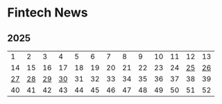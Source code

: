 # Fintech News



## 2025

|                               |                               |                               |                               |      |      |      |      |      |      |      |                               |                               |
| ----------------------------- | ----------------------------- | ----------------------------- | ----------------------------- | ---- | ---- | ---- | ---- | ---- | ---- | ---- | ----------------------------- | ----------------------------- |
| 1                             | 2                             | 3                             | 4                             | 5    | 6    | 7    | 8    | 9    | 10   | 11   | 12                            | 13                            |
| 14                            | 15                            | 16                            | 17                            | 18   | 19   | 20   | 21   | 22   | 23   | 24   | [25](docs/2025/25/2025_25.md) | [26](docs/2025/26/2025_26.md) |
| [27](docs/2025/27/2025_27.md) | [28](docs/2025/28/2025_28.md) | [29](docs/2025/29/2025_29.md) | [30](docs/2025/30/2025_30.md) | 31   | 32   | 33   | 34   | 35   | 36   | 37   | 38                            | 39                            |
| 40                            | 41                            | 42                            | 43                            | 44   | 45   | 46   | 47   | 48   | 49   | 50   | 51                            | 52                            |

